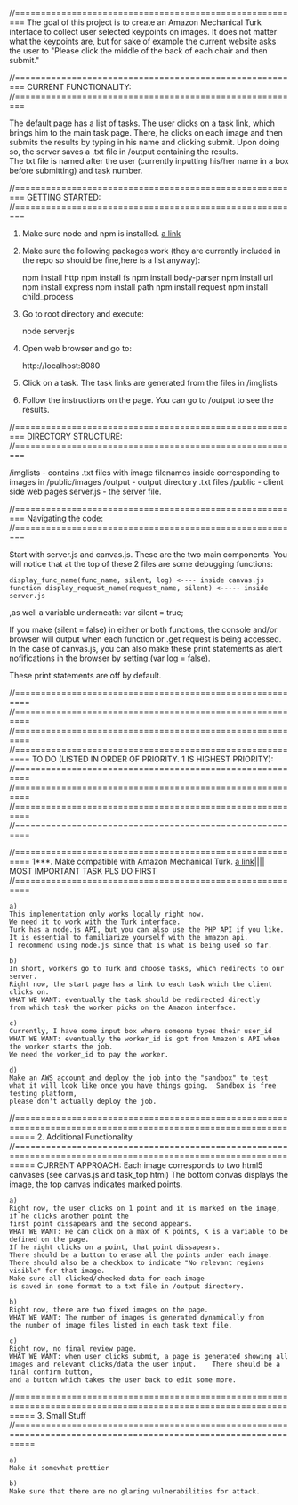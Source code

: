 //========================================================
The goal of this project is to create an Amazon Mechanical Turk interface to collect
user selected keypoints on images.  It does not matter what the keypoints are, but for sake 
of example the current website asks the user to "Please click the middle of the back of each chair and then submit."

//========================================================
CURRENT FUNCTIONALITY:
//========================================================

The default page has a list of tasks.  The user clicks on a task link,
which brings him to the main task page.  There, he clicks on each
image and then submits the results by typing in his name and clicking submit.
Upon doing so, the server saves a .txt file in /output containing the results.  
The txt file is named after the user (currently inputting his/her name in a box before submitting) and task number.

//========================================================
GETTING STARTED:
//========================================================

1. Make sure node and npm is installed.  [a link](https://nodejs.org/en/)
2. Make sure the following packages work (they are currently included in the repo so should be fine,here is a list anyway):

	npm install	http
	npm install	fs
	npm install body-parser
	npm install	url
	npm install	express
	npm install	path
	npm install	request
	npm install	child_process


3. Go to root directory and execute:

	node server.js

4. Open web browser and go to:

	http://localhost:8080

5. Click on a task.  The task links are generated from the files in /imglists

6. Follow the instructions on the page.  You can go to /output to see the results.

//========================================================
DIRECTORY STRUCTURE:
//========================================================

/imglists - contains .txt files with image filenames inside corresponding to images in /public/images
/output - output directory .txt files
/public - client side web pages
server.js - the server file.  

//========================================================
Navigating the code:
//========================================================

Start with server.js and canvas.js.  These are the two main components.  You will notice
that at the top of these 2 files are some debugging functions:

	display_func_name(func_name, silent, log) <---- inside canvas.js
	function display_request_name(request_name, silent) <----- inside server.js

,as well a variable underneath: var silent = true;

If you make (silent = false) in either or both functions, the console and/or browser will
output when each function or .get request is being accessed.  In the case of canvas.js,
you can also make these print statements as alert nofifications in the browser by setting (var log = false).

These print statements are off by default.

//========================================================= 
//========================================================= 
//========================================================= 
//========================================================= 
TO DO (LISTED IN ORDER OF PRIORITY.  1 IS HIGHEST PRIORITY):
//========================================================= 
//========================================================= 
//========================================================= 
//========================================================= 


//=========================================================
1***. Make compatible with Amazon Mechanical Turk. 
[a link](https://www.mturk.com/mturk/welcome)|||| MOST IMPORTANT TASK PLS DO FIRST
//=========================================================
	
	a) 
	This implementation only works locally right now.  
	We need it to work with the Turk interface.  
	Turk has a node.js API, but you can also use the PHP API if you like.  
	It is essential to familiarize yourself with the amazon api.  
	I recommend using node.js since that is what is being used so far. 

	b) 
	In short, workers go to Turk and choose tasks, which redirects to our server.  
	Right now, the start page has a link to each task which the client clicks on.  
	WHAT WE WANT: eventually the task should be redirected directly 
	from which task the worker picks on the Amazon interface.  

	c) 
	Currently, I have some input box where someone types their user_id
	WHAT WE WANT: eventually the worker_id is got from Amazon's API when the worker starts the job. 
	We need the worker_id to pay the worker.  

	d) 
	Make an AWS account and deploy the job into the "sandbox" to test 
	what it will look like once you have things going.  Sandbox is free testing platform, 
	please don't actually deploy the job.

//================================================================================================================
2. Additional Functionality 
//================================================================================================================
	CURRENT APPROACH: Each image corresponds to two html5 canvases (see canvas.js and task_top.html) 
	The bottom convas displays the image, the top canvas indicates marked points.  


	a) 
	Right now, the user clicks on 1 point and it is marked on the image, if he clicks another point the 
	first point dissapears and the second appears.  
	WHAT WE WANT: He can click on a max of K points, K is a variable to be defined on the page. 
	If he right clicks on a point, that point dissapears.  
	There should be a button to erase all the points under each image.  
	There should also be a checkbox to indicate "No relevant regions visible" for that image.  
	Make sure all clicked/checked data for each image
	is saved in some format to a txt file in /output directory.  

	b) 
	Right now, there are two fixed images on the page.  
	WHAT WE WANT: The number of images is generated dynamically from 
	the number of image files listed in each task text file.  

	c)
	Right now, no final review page.
	WHAT WE WANT: when user clicks submit, a page is generated showing all 
	images and relevant clicks/data the user input.    There should be a final confirm button, 
	and a button which takes the user back to edit some more.  

//================================================================================================================
3. Small Stuff
//================================================================================================================
	
	a)
	Make it somewhat prettier

	b) 
	Make sure that there are no glaring vulnerabilities for attack. 